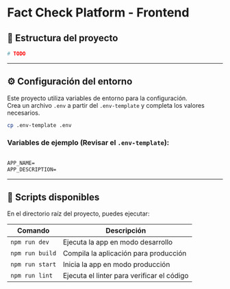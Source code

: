 # Fact Check Platform - Frontend

## 📁 Estructura del proyecto

```bash
# TODO
```

---

## ⚙️ Configuración del entorno

Este proyecto utiliza variables de entorno para la configuración.  
Crea un archivo `.env` a partir del `.env-template` y completa los valores necesarios.

```bash
cp .env-template .env
```

### Variables de ejemplo (Revisar el `.env-template`):

```.md

APP_NAME=
APP_DESCRIPTION=

```

---

## 🧪 Scripts disponibles

En el directorio raíz del proyecto, puedes ejecutar:

| Comando         | Descripción                                |
| --------------- | ------------------------------------------ |
| `npm run dev`   | Ejecuta la app en modo desarrollo          |
| `npm run build` | Compila la aplicación para producción      |
| `npm run start` | Inicia la app en modo producción           |
| `npm run lint`  | Ejecuta el linter para verificar el código |

